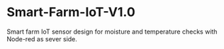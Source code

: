 # Smart-Farm-IoT-V1.0
Smart farm IoT sensor design for moisture and temperature checks with Node-red as sever side. 
